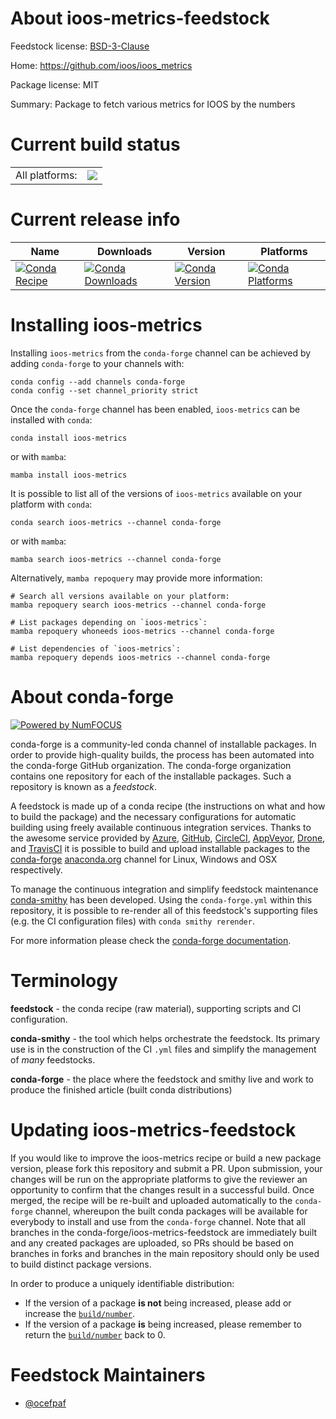About ioos-metrics-feedstock
============================

Feedstock license: [BSD-3-Clause](https://github.com/conda-forge/ioos_metrics-feedstock/blob/main/LICENSE.txt)

Home: https://github.com/ioos/ioos_metrics

Package license: MIT

Summary: Package to fetch various metrics for IOOS by the numbers

Current build status
====================


<table><tr><td>All platforms:</td>
    <td>
      <a href="https://dev.azure.com/conda-forge/feedstock-builds/_build/latest?definitionId=22125&branchName=main">
        <img src="https://dev.azure.com/conda-forge/feedstock-builds/_apis/build/status/ioos_metrics-feedstock?branchName=main">
      </a>
    </td>
  </tr>
</table>

Current release info
====================

| Name | Downloads | Version | Platforms |
| --- | --- | --- | --- |
| [![Conda Recipe](https://img.shields.io/badge/recipe-ioos--metrics-green.svg)](https://anaconda.org/conda-forge/ioos-metrics) | [![Conda Downloads](https://img.shields.io/conda/dn/conda-forge/ioos-metrics.svg)](https://anaconda.org/conda-forge/ioos-metrics) | [![Conda Version](https://img.shields.io/conda/vn/conda-forge/ioos-metrics.svg)](https://anaconda.org/conda-forge/ioos-metrics) | [![Conda Platforms](https://img.shields.io/conda/pn/conda-forge/ioos-metrics.svg)](https://anaconda.org/conda-forge/ioos-metrics) |

Installing ioos-metrics
=======================

Installing `ioos-metrics` from the `conda-forge` channel can be achieved by adding `conda-forge` to your channels with:

```
conda config --add channels conda-forge
conda config --set channel_priority strict
```

Once the `conda-forge` channel has been enabled, `ioos-metrics` can be installed with `conda`:

```
conda install ioos-metrics
```

or with `mamba`:

```
mamba install ioos-metrics
```

It is possible to list all of the versions of `ioos-metrics` available on your platform with `conda`:

```
conda search ioos-metrics --channel conda-forge
```

or with `mamba`:

```
mamba search ioos-metrics --channel conda-forge
```

Alternatively, `mamba repoquery` may provide more information:

```
# Search all versions available on your platform:
mamba repoquery search ioos-metrics --channel conda-forge

# List packages depending on `ioos-metrics`:
mamba repoquery whoneeds ioos-metrics --channel conda-forge

# List dependencies of `ioos-metrics`:
mamba repoquery depends ioos-metrics --channel conda-forge
```


About conda-forge
=================

[![Powered by
NumFOCUS](https://img.shields.io/badge/powered%20by-NumFOCUS-orange.svg?style=flat&colorA=E1523D&colorB=007D8A)](https://numfocus.org)

conda-forge is a community-led conda channel of installable packages.
In order to provide high-quality builds, the process has been automated into the
conda-forge GitHub organization. The conda-forge organization contains one repository
for each of the installable packages. Such a repository is known as a *feedstock*.

A feedstock is made up of a conda recipe (the instructions on what and how to build
the package) and the necessary configurations for automatic building using freely
available continuous integration services. Thanks to the awesome service provided by
[Azure](https://azure.microsoft.com/en-us/services/devops/), [GitHub](https://github.com/),
[CircleCI](https://circleci.com/), [AppVeyor](https://www.appveyor.com/),
[Drone](https://cloud.drone.io/welcome), and [TravisCI](https://travis-ci.com/)
it is possible to build and upload installable packages to the
[conda-forge](https://anaconda.org/conda-forge) [anaconda.org](https://anaconda.org/)
channel for Linux, Windows and OSX respectively.

To manage the continuous integration and simplify feedstock maintenance
[conda-smithy](https://github.com/conda-forge/conda-smithy) has been developed.
Using the ``conda-forge.yml`` within this repository, it is possible to re-render all of
this feedstock's supporting files (e.g. the CI configuration files) with ``conda smithy rerender``.

For more information please check the [conda-forge documentation](https://conda-forge.org/docs/).

Terminology
===========

**feedstock** - the conda recipe (raw material), supporting scripts and CI configuration.

**conda-smithy** - the tool which helps orchestrate the feedstock.
                   Its primary use is in the construction of the CI ``.yml`` files
                   and simplify the management of *many* feedstocks.

**conda-forge** - the place where the feedstock and smithy live and work to
                  produce the finished article (built conda distributions)


Updating ioos-metrics-feedstock
===============================

If you would like to improve the ioos-metrics recipe or build a new
package version, please fork this repository and submit a PR. Upon submission,
your changes will be run on the appropriate platforms to give the reviewer an
opportunity to confirm that the changes result in a successful build. Once
merged, the recipe will be re-built and uploaded automatically to the
`conda-forge` channel, whereupon the built conda packages will be available for
everybody to install and use from the `conda-forge` channel.
Note that all branches in the conda-forge/ioos-metrics-feedstock are
immediately built and any created packages are uploaded, so PRs should be based
on branches in forks and branches in the main repository should only be used to
build distinct package versions.

In order to produce a uniquely identifiable distribution:
 * If the version of a package **is not** being increased, please add or increase
   the [``build/number``](https://docs.conda.io/projects/conda-build/en/latest/resources/define-metadata.html#build-number-and-string).
 * If the version of a package **is** being increased, please remember to return
   the [``build/number``](https://docs.conda.io/projects/conda-build/en/latest/resources/define-metadata.html#build-number-and-string)
   back to 0.

Feedstock Maintainers
=====================

* [@ocefpaf](https://github.com/ocefpaf/)


